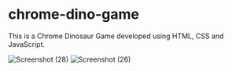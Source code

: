 # chrome-dino-game
This is a Chrome Dinosaur Game developed using HTML, CSS and JavaScript.

![Screenshot (28)](https://github.com/srujan3185/chrome-dino-game/assets/136983547/bd93bbb5-b873-4e5c-a35e-dd271b45474d)
![Screenshot (26)](https://github.com/srujan3185/chrome-dino-game/assets/136983547/db5d7823-be79-4a84-a251-c9d346ee9e7a)
